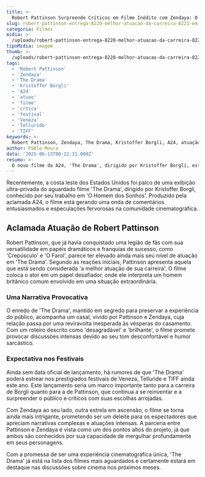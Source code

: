 ```yaml
---
title: >-
  Robert Pattinson Surpreende Críticos em Filme Inédito com Zendaya: O Desempenho da Carreira
slug: robert-pattinson-entrega-8220-melhor-atuacao-da-carreira-8221-em-filme-com-zendaya-apontam-reacoes-iniciais
categoria: Filmes
midia: >-
  /uploads/robert-pattinson-entrega-8220-melhor-atuacao-da-carreira-8221-em-filme-com-zendaya-apontam-reacoes-iniciais-thumb.webp
tipoMidia: imagem
thumb: >-
  /uploads/robert-pattinson-entrega-8220-melhor-atuacao-da-carreira-8221-em-filme-com-zendaya-apontam-reacoes-iniciais-thumb.webp
tags:
  - 'Robert Pattinson'
  - 'Zendaya'
  - 'The Drama'
  - 'Kristoffer Borgli'
  - 'A24'
  - 'atuao'
  - 'filme'
  - 'crtica'
  - 'festival'
  - 'Veneza'
  - 'Telluride'
  - 'TIFF'
keywords: >-
  Robert Pattinson, Zendaya, The Drama, Kristoffer Borgli, A24, atuação, filme, crítica, festival, Veneza, Telluride, TIFF
author: Pablo Moura
data: '2025-06-13T00:22:31.000Z'
resumo: >-
  O novo filme da A24, 'The Drama', dirigido por Kristoffer Borgli, está chamando atenção por sua narrativa ousada e aclamada atuação de Robert Pattinson, em parceria com Zendaya.
---
```


Recentemente, a costa leste dos Estados Unidos foi palco de uma exibição ultra-privada do aguardado filme 'The Drama', dirigido por Kristoffer Borgli, conhecido por seu trabalho em 'O Homem dos Sonhos'. Produzido pela aclamada A24, o filme está gerando uma onda de comentários entusiasmados e especulações fervorosas na comunidade cinematográfica.

## Aclamada Atuação de Robert Pattinson

Robert Pattinson, que já havia conquistado uma legião de fãs com sua versatilidade em papéis dramáticos e franquias de sucesso, como 'Crepúsculo' e 'O Farol', parece ter elevado ainda mais seu nível de atuação em 'The Drama'. Segundo as reações iniciais, Pattinson apresenta aquela que está sendo considerada 'a melhor atuação de sua carreira'. O filme coloca o ator em um papel desafiador, onde ele interpreta um homem britânico comum envolvido em uma situação extraordinária.

### Uma Narrativa Provocativa

O enredo de 'The Drama', mantido em segredo para preservar a experiência do público, acompanha um casal, vivido por Pattinson e Zendaya, cuja relação passa por uma reviravolta inesperada às vésperas do casamento. Com um roteiro descrito como 'desagradável' e 'brilhante', o filme promete provocar discussões intensas devido ao seu tom desconfortável e humor sarcástico.

### Expectativa nos Festivais

Ainda sem data oficial de lançamento, há rumores de que 'The Drama' poderá estrear nos prestigiados festivais de Veneza, Telluride e TIFF ainda este ano. Este lançamento seria um marco importante tanto para a carreira de Borgli quanto para a de Pattinson, que continua a se reinventar e a surpreender o público e críticos com suas escolhas arrojadas.

Com Zendaya ao seu lado, outra estrela em ascensão, o filme se torna ainda mais intrigante, prometendo ser um deleite para os espectadores que apreciam narrativas complexas e atuações intensas. A parceria entre Pattinson e Zendaya é vista como um dos pontos altos do projeto, já que ambos são conhecidos por sua capacidade de mergulhar profundamente em seus personagens.

Com a promessa de ser uma experiência cinematográfica única, 'The Drama' já está na lista dos filmes mais aguardados e certamente estará em destaque nas discussões sobre cinema nos próximos meses.